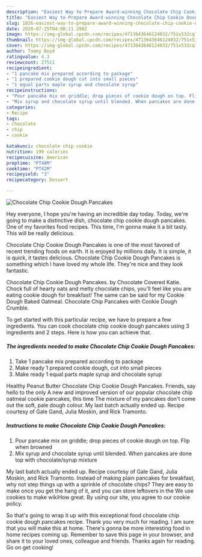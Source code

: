 ```yaml
---
description: "Easiest Way to Prepare Award-winning Chocolate Chip Cookie Dough Pancakes"
title: "Easiest Way to Prepare Award-winning Chocolate Chip Cookie Dough Pancakes"
slug: 1826-easiest-way-to-prepare-award-winning-chocolate-chip-cookie-dough-pancakes
date: 2020-07-25T04:08:11.298Z
image: https://img-global.cpcdn.com/recipes/4713643646124032/751x532cq70/chocolate-chip-cookie-dough-pancakes-recipe-main-photo.jpg
thumbnail: https://img-global.cpcdn.com/recipes/4713643646124032/751x532cq70/chocolate-chip-cookie-dough-pancakes-recipe-main-photo.jpg
cover: https://img-global.cpcdn.com/recipes/4713643646124032/751x532cq70/chocolate-chip-cookie-dough-pancakes-recipe-main-photo.jpg
author: Tommy Boyd
ratingvalue: 4.3
reviewcount: 27511
recipeingredient:
- "1 pancake mix prepared according to package"
- "1 prepared cookie dough cut into small pieces"
- "1 equal parts maple syrup and chocolate syrup"
recipeinstructions:
- "Pour pancake mix on griddle; drop pieces of cookie dough on top. Flip when browned"
- "Mix syrup and chocolate syrup until blended. When pancakes are done top with chocolate/syrup mixture"
categories:
- Recipe
tags:
- chocolate
- chip
- cookie

katakunci: chocolate chip cookie 
nutrition: 199 calories
recipecuisine: American
preptime: "PT40M"
cooktime: "PT42M"
recipeyield: "3"
recipecategory: Dessert

---
```



![Chocolate Chip Cookie Dough Pancakes](https://img-global.cpcdn.com/recipes/4713643646124032/751x532cq70/chocolate-chip-cookie-dough-pancakes-recipe-main-photo.jpg)

Hey everyone, I hope you're having an incredible day today. Today, we're going to make a distinctive dish, chocolate chip cookie dough pancakes. One of my favorites food recipes. This time, I'm gonna make it a bit tasty. This will be really delicious.

Chocolate Chip Cookie Dough Pancakes is one of the most favored of recent trending foods on earth. It is enjoyed by millions daily. It is simple, it is quick, it tastes delicious. Chocolate Chip Cookie Dough Pancakes is something which I have loved my whole life. They're nice and they look fantastic.

Chocolate Chip Cookie Dough Pancakes. by Chocolate Covered Katie. Chock full of hearty oats and melty chocolate chips, you&#39;ll feel like you are eating cookie dough for breakfast! The same can be said for my Cookie Dough Baked Oatmeal. Chocolate Chip Pancakes with Cookie Dough Crumble.


To get started with this particular recipe, we have to prepare a few ingredients. You can cook chocolate chip cookie dough pancakes using 3 ingredients and 2 steps. Here is how you can achieve that.

<!--inarticleads1-->

##### The ingredients needed to make Chocolate Chip Cookie Dough Pancakes:

1. Take 1 pancake mix prepared according to package
1. Make ready 1 prepared cookie dough, cut into small pieces
1. Make ready 1 equal parts maple syrup and chocolate syrup


Healthy Peanut Butter Chocolate Chip Cookie Dough Pancakes. Friends, say hello to the only A new and improved version of our popular chocolate chip oatmeal cookie pancakes, this time The mixture of my pancakes don&#39;t come out the soft, pale dough colour. My last batch actually ended up. Recipe courtesy of Gale Gand, Julia Moskin, and Rick Tramonto. 

<!--inarticleads2-->

##### Instructions to make Chocolate Chip Cookie Dough Pancakes:

1. Pour pancake mix on griddle; drop pieces of cookie dough on top. Flip when browned
1. Mix syrup and chocolate syrup until blended. When pancakes are done top with chocolate/syrup mixture


My last batch actually ended up. Recipe courtesy of Gale Gand, Julia Moskin, and Rick Tramonto. Instead of making plain pancakes for breakfast, why not step things up with a sprinkle of chocolate chips? They are easy to make once you get the hang of it, and you can store leftovers in the We use cookies to make wikiHow great. By using our site, you agree to our cookie policy. 

So that's going to wrap it up with this exceptional food chocolate chip cookie dough pancakes recipe. Thank you very much for reading. I am sure that you will make this at home. There's gonna be more interesting food in home recipes coming up. Remember to save this page in your browser, and share it to your loved ones, colleague and friends. Thanks again for reading. Go on get cooking!
